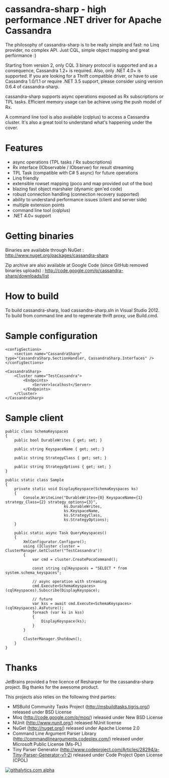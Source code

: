 cassandra-sharp - high performance .NET driver for Apache Cassandra
===================================================================
The philosophy of cassandra-sharp is to be really simple and fast: no Linq provider, no complex API. Just CQL, simple object mapping and great performance :)

Starting from version 2, only CQL 3 binary protocol is supported and as a consequence, Cassandra 1.2+ is required. Also, only .NET 4.0+ is supported. If you are looking for a Thrift compatible driver, or have to use Cassandra 1.0/1.1 or require .NET 3.5 support, please consider using version 0.6.4 of cassandra-sharp.

cassandra-sharp supports async operations exposed as Rx subscriptions or TPL tasks. Efficient memory usage can be achieve using the push model of Rx.

A command line tool is also available (cqlplus) to access a Cassandra cluster. It's also a great tool to understand what's happening under the cover.

Features
========
* async operations (TPL tasks / Rx subscriptions)
* Rx interface (IObservable / IObserver) for result streaming
* TPL Task (compatible with C# 5 async) for future operations
* Linq friendly
* extensible rowset mapping (poco and map provided out of the box)
* blazing fast object marshaler (dynamic gen'ed code)
* robust connection handling (connection recovery supported)
* ability to understand performance issues (client and server side)
* multiple extension points
* command line tool (cqlplus)
* .NET 4.0+ support

Getting binaries
================
Binaries are available through NuGet : http://www.nuget.org/packages/cassandra-sharp

Zip archive are also available at Google Code (since GitHub removed binaries uploads) : http://code.google.com/p/cassandra-sharp/downloads/list

How to build
============
To build cassandra-sharp, load cassandra-sharp.sln in Visual Studio 2012.
To build from command line and to regenerate thrift proxy, use Build.cmd.

Sample configuration
====================
	<configSections>
		<section name="CassandraSharp" type="CassandraSharp.SectionHandler, CassandraSharp.Interfaces" />
	</configSections>

	<CassandraSharp>
		<Cluster name="TestCassandra">
			<Endpoints>
				<Server>localhost</Server>
			</Endpoints>
		</Cluster>
	</CassandraSharp>

Sample client
=============
	public class SchemaKeyspaces
    {
        public bool DurableWrites { get; set; }

        public string KeyspaceName { get; set; }

        public string StrategyClass { get; set; }

        public string StrategyOptions { get; set; }
    }
	
    public static class Sample
    {
        private static void DisplayKeyspace(SchemaKeyspaces ks)
        {
            Console.WriteLine("DurableWrites={0} KeyspaceName={1} strategy_Class={2} strategy_options={3}",
                              ks.DurableWrites,
                              ks.KeyspaceName,
                              ks.StrategyClass,
                              ks.StrategyOptions);
        }
	
        public static async Task QueryKeyspaces()
        {
            XmlConfigurator.Configure();
            using (ICluster cluster = ClusterManager.GetCluster("TestCassandra"))
            {
                var cmd = cluster.CreatePocoCommand();

                const string cqlKeyspaces = "SELECT * from system.schema_keyspaces";

                // async operation with streaming
                cmd.Execute<SchemaKeyspaces>(cqlKeyspaces).Subscribe(DisplayKeyspace);

                // future
                var kss = await cmd.Execute<SchemaKeyspaces>(cqlKeyspaces).AsFuture();
                foreach (var ks in kss)
                {
                    DisplayKeyspace(ks);
                }
            }

            ClusterManager.Shutdown();
        }
	}

Thanks
======
JetBrains provided a free licence of Resharper for the cassandra-sharp project. Big thanks for the awesome product.

This projects also relies on the following third parties:
* MSBuild Community Tasks Project (http://msbuildtasks.tigris.org/) released under BSD License
* Moq (http://code.google.com/p/moq/) released under New BSD License
* NUnit (http://www.nunit.org/) released NUnit license
* NuGet (http://nuget.org/) released under Apache License 2.0
* Command Line Argument Parser Library (http://commandlinearguments.codeplex.com/) released under Microsoft Public License (Ms-PL)
* Tiny Parser Generator (http://www.codeproject.com/Articles/28294/a-Tiny-Parser-Generator-v1-2) released under Code Project Open License (CPOL)

[![githalytics.com alpha](https://cruel-carlota.pagodabox.com/8727d7a4294e4c1821f74094438ca26d "githalytics.com")](http://githalytics.com/pchalamet/cassandra-sharp)